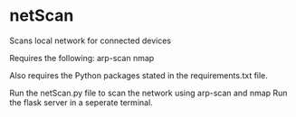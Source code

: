 # netScan
Scans local network for connected devices

Requires the following:
arp-scan
nmap

Also requires the Python packages stated in the requirements.txt file.

Run the netScan.py file to scan the network using arp-scan and nmap
Run the flask server in a seperate terminal.
